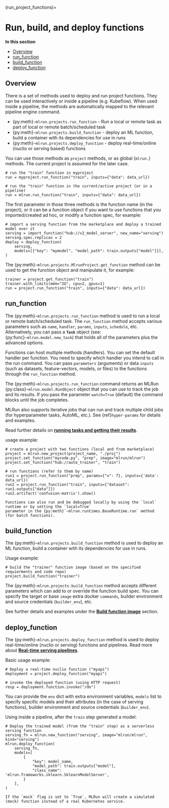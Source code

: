 (run_project_functions)=
# Run, build, and deploy functions

**In this section**
- [Overview](#overview)
- [run_function](#run)
- [build_function](#build)
- [deploy_function](#deploy)

<a id="overview"></a>
## Overview

There is a set of methods used to deploy and run project functions. They can be used interactively or inside a pipeline (e.g. Kubeflow). 
When used inside a pipeline, the methods are automatically mapped to the relevant pipeline engine command.

* {py:meth}`~mlrun.projects.run_function`  - Run a local or remote task as part of local or remote batch/scheduled task
* {py:meth}`~mlrun.projects.build_function`  - deploy an ML function, build a container with its dependencies for use in runs
* {py:meth}`~mlrun.projects.deploy_function`  - deploy real-time/online (nuclio or serving based) functions

You can use those methods as `project` methods, or as global (`mlrun.`) methods. The current project is assumed for the later case.

    # run the "train" function in myproject
    run = myproject.run_function("train", inputs={"data": data_url})  
    
    # run the "train" function in the current/active project (or in a pipeline)
    run = mlrun.run_function("train", inputs={"data": data_url})  
    
The first parameter in those three methods is the function name (in the project), or it can be a function object if you want to 
use functions that you imported/created ad hoc, or modify a function spec, for example:

    # import a serving function from the marketplace and deploy a trained model over it
    serving = import_function("hub://v2_model_server", new_name="serving")
    serving.spec.replicas = 2
    deploy = deploy_function(
        serving,
        models=[{"key": "mymodel", "model_path": train.outputs["model"]}],
    )
    
The {py:meth}`~mlrun.projects.MlrunProject.get_function` method can be used to get the function object and manipulate it, for example:

    trainer = project.get_function("train")
    trainer.with_limits(mem="2G", cpu=2, gpus=1)
    run = project.run_function("train", inputs={"data": data_url}) 


<a id="run"></a>
## run_function

The {py:meth}`~mlrun.projects.run_function` method is used to run a local or remote batch/scheduled task.
The `run_function` method accepts various parameters such as `name`, `handler`, `params`, `inputs`, `schedule`, etc. 
Alternatively, you can pass a **`Task`** object (see: {py:func}`~mlrun.model.new_task`) that holds all of the 
parameters plus the advanced options. 

Functions can host multiple methods (handlers). You can set the default handler per function. You need to specify which handler you intend to call in the run command. 
You can pass `parameters` (arguments) or data `inputs` (such as datasets, feature-vectors, models, or files) to the functions through the `run_function` method.
 
The {py:meth}`~mlrun.projects.run_function` command returns an MLRun {py:class}`~mlrun.model.RunObject` object that you can use to track the job and its results. 
If you pass the parameter `watch=True` (default) the command blocks until the job completes.

MLRun also supports iterative jobs that can run and track multiple child jobs (for hyperparameter tasks, AutoML, etc.). 
See {ref}`hyper-params` for details and examples.

Read further details on [**running tasks and getting their results**](../concepts/submitting-tasks-jobs-to-functions.html).

usage example:

    # create a project with two functions (local and from marketplace)
    project = mlrun.new_project(project_name, "./proj")
    project.set_function("mycode.py", "prep", image="mlrun/mlrun")
    project.set_function("hub://auto_trainer", "train")

    # run functions (refer to them by name)
    run1 = project.run_function("prep", params={"x": 7}, inputs={'data': data_url})
    run2 = project.run_function("train", inputs={"dataset": run1.outputs["data"]})
    run2.artifact('confusion-matrix').show()


```{admonition} Run/simulate functions locally: 
Functions can also run and be debugged locally by using the `local` runtime or by setting the `local=True` 
parameter in the {py:meth}`~mlrun.runtimes.BaseRuntime.run` method (for batch functions).
```

<a id="build"></a>
## build_function

The {py:meth}`~mlrun.projects.build_function` method is used to deploy an ML function, build a container with its dependencies for use in runs.

Usage example:

    # build the "trainer" function image (based on the specified requierments and code repo)
    project.build_function("trainer")

The {py:meth}`~mlrun.projects.build_function` method accepts different parameters which can add to or override the function build spec.
You can specify the target or base `image` extra docker `commands`, builder environment and source credentials (`builder_env`), etc. 

See further details and examples under the [**Build function image**](../runtimes/image-build.html) section. 


<a id="deploy"></a>
## deploy_function

The {py:meth}`~mlrun.projects.deploy_function` method is used to deploy real-time/online (nuclio or serving) functions and pipelines.
Read more about [**Real-time serving pipelines**](../serving/serving-graph.html).

Basic usage example:

    # Deploy a real-time nuclio function ("myapi")
    deployment = project.deploy_function("myapi")
    
    # invoke the deployed function (using HTTP request) 
    resp = deployment.function.invoke("/do")

You can provide the `env` dict with extra environment variables, `models` list to specify specific models and their attributes 
(in the case of serving functions), builder environment and source credentials (`builder_env`).

Using inside a pipeline, after the `train` step generated a model:

    # Deploy the trained model (from the "train" step) as a serverless serving function
    serving_fn = mlrun.new_function("serving", image="mlrun/mlrun", kind="serving")
    mlrun.deploy_function(
        serving_fn,
        models=[
            {
                "key": model_name,
                "model_path": train.outputs["model"],
                "class_name": 'mlrun.frameworks.sklearn.SklearnModelServer',
            }
        ],
    )


```{admonition} Note
If the `mock` flag is set to `True`, MLRun will create a simulated (mock) function instead of a real Kubernetes service.
```
